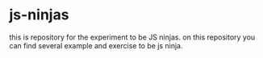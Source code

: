 # js-ninjas
this is repository for the experiment to be JS ninjas.
on this repository you can find several example and exercise to be js ninja.
